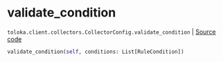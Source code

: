 # validate_condition
`toloka.client.collectors.CollectorConfig.validate_condition` | [Source code](https://github.com/Toloka/toloka-kit/blob/v1.1.3/src/client/collectors.py#L66)

```python
validate_condition(self, conditions: List[RuleCondition])
```


